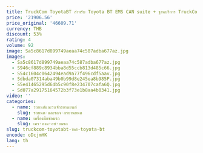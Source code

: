 ```yaml
---
title: TruckCom ToyotaBT สําหรับ Toyota BT EMS CAN suite + ฐานบริการ TruckCom USB อินเทอร์เฟซ ARM7 BT รถยกรถบรรทุกเครื่องมือวินิจฉัย
price: '21906.56'
price_original: '46609.71'
currency: THB
discount: 53%
rating: 4
volume: 92
image: Sa5c8617d899749aeaa74c587adba677az.jpg
images:
  - Sa5c8617d899749aeaa74c587adba677az.jpg
  - S946cf889c8934bba8d55ccb813d485c66.jpg
  - S54c1604c0642494ead9a77f496cdf5aav.jpg
  - Sdbda07314aba49b0b99d8e245ea8b985P.jpg
  - S5e41465295d64b5c90f8e234707cafa6Q.jpg
  - Sd077a29175164572b3f73e1b8aa4b0341.jpg
video: ''
categories:
  - name: รถยนต์และรถจักรยานยนต์
    slug: รถยนต-และรถจ-กรยานยนต
  - name: เครื่องมือซ่อมรถ
    slug: เคร-องม-อซ-อมรถ
slug: truckcom-toyotabt-าหร-toyota-bt
encode: oDcjmHK
lang: th
---
```

  